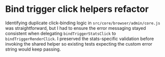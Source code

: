 # Bind trigger click helpers refactor

Identifying duplicate click-binding logic in `src/core/browser/admin/core.js` was straightforward, but I had to ensure the error messaging stayed consistent when delegating `bindTriggerStatsClick` to `bindTriggerRenderClick`. I preserved the stats-specific validation before invoking the shared helper so existing tests expecting the custom error string would keep passing.
